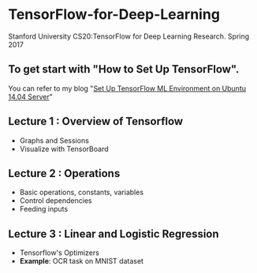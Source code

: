 # TensorFlow-for-Deep-Learning
Stanford University CS20:TensorFlow for Deep Learning Research. Spring 2017

## To get start with "How to Set Up TensorFlow". 
You can refer to my blog "[Set Up TensorFlow ML Environment on Ubuntu 14.04 Server][1]"

## Lecture 1 : Overview of Tensorflow
+ Graphs and Sessions  
+ Visualize with TensorBoard

## Lecture 2 : Operations
+ Basic operations, constants, variables
+ Control dependencies   
+ Feeding inputs   

## Lecture 3 : Linear and Logistic Regression
+ Tensorflow's Optimizers 
+ **Example**: OCR task on MNIST dataset









[1]: http://www.cycygogo.cn/2017/06/09/Linux%E6%9C%8D%E5%8A%A1%E5%99%A8%E4%B8%8A%E6%90%AD%E5%BB%BATensorFlow%E6%9C%BA%E5%99%A8%E5%AD%A6%E4%B9%A0%E7%8E%AF%E5%A2%83/
